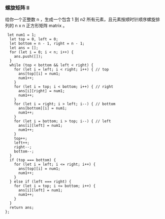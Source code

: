 <!--
 * @Author: 月魂
 * @Date: 2021-03-16 18:25:16
 * @LastEditTime: 2021-03-16 18:26:12
 * @LastEditors: 月魂
 * @Description: 
 * @FilePath: \leetcode-per-day\day69.md
-->
### 螺旋矩阵 II
给你一个正整数 n ，生成一个包含 1 到 n2 所有元素，且元素按顺时针顺序螺旋排列的 n x n 正方形矩阵 matrix 。

```
 let num1 = 1;
  let top = 0, left = 0;
  let bottom = n - 1, right = n - 1;
  let ans = [];
  for (let i = 0; i < n; i++) {
    ans.push([]);
  }
  while (top < bottom && left < right) {
    for (let i = left; i < right; i++) { // top
      ans[top][i] = num1;
      num1++;
    }
    for (let i = top; i < bottom; i++) { // right
      ans[i][right] = num1;
      num1++;
    }
    for (let i = right; i > left; i--) { // bottom
      ans[bottom][i] = num1;
      num1++;
    }
    for (let i = bottom; i > top; i--) { // left
      ans[i][left] = num1;
      num1++;
    }
    top++;
    left++;
    right--;
    bottom--;
  }
  if (top === bottom) {
    for (let i = left; i <= right; i++) {
      ans[top][i] = num1;
      num1++;
    }
  } else if (left === right) {
    for (let i = top; i <= bottom; i++) {
      ans[i][left] = num1;
      num1++;
    }
  }
  return ans;
};
```